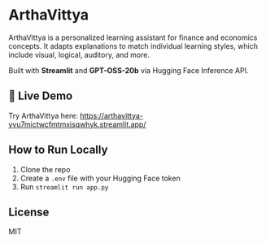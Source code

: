 # ArthaVittya

ArthaVittya is a personalized learning assistant for finance and economics concepts. It adapts explanations to match individual learning styles, which include visual, logical, auditory, and more.

Built with **Streamlit** and **GPT-OSS-20b** via Hugging Face Inference API.

## 🚀 Live Demo
Try ArthaVittya here: https://arthavittya-yvu7mictwcfmtmxjsqwhyk.streamlit.app/


## How to Run Locally
1. Clone the repo  
2. Create a `.env` file with your Hugging Face token  
3. Run `streamlit run app.py`

## License
MIT

